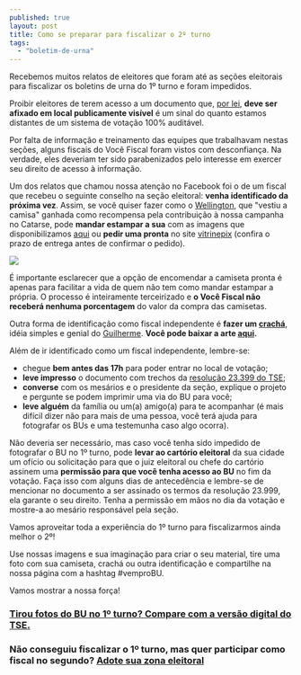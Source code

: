 ```yaml
---
published: true
layout: post
title: Como se preparar para fiscalizar o 2º turno
tags: 
  - "boletim-de-urna"
---
```


Recebemos muitos relatos de eleitores que foram até as seções eleitorais para fiscalizar os boletins de urna do 1º turno e foram impedidos.

Proibir eleitores de terem acesso a um documento que, [por lei](https://bit.ly/bu-obrigatorio), **deve ser afixado em local publicamente visível** é um sinal do quanto estamos distantes de um sistema de votação 100% auditável.

Por falta de informação e treinamento das equipes que trabalhavam nestas seções,  alguns fiscais do Você Fiscal foram vistos com desconfiança. Na verdade, eles deveriam ter sido parabenizados pelo interesse em exercer seu direito de acesso à informação.

Um dos relatos que chamou nossa atenção no Facebook foi o de um fiscal que recebeu o seguinte conselho na seção eleitoral: **venha identificado da próxima vez**. Assim, se você quiser fazer como o [Wellington](https://www.facebook.com/photo.php?fbid=772569649466862&set=a.103307106393123.4273.100001415020485&type=1&theater), que "vestiu a camisa" ganhada como recompensa pela contribuição à nossa campanha no Catarse, pode **mandar estampar a sua** com as imagens que disponibilizamos [aqui](http://bit.ly/vocefiscal-camisetas) ou **pedir uma pronta** no site [vitrinepix](http://www.vitrinepix.com.br/vocefiscal/) (confira o prazo de entrega antes de confirmar o pedido).

![](http://i.imgur.com/NUl6ZKV.png)

É importante esclarecer que a opção de encomendar a camiseta pronta é apenas para facilitar a vida de quem não tem como mandar estampar a própria. O processo é inteiramente terceirizado e **o Você Fiscal não receberá nenhuma porcentagem** do valor da compra das camisetas.

Outra forma de identificação como fiscal independente é **fazer um [crachá](https://bit.ly/vocefiscal-cracha)**, idéia simples e genial do [Guilherme](https://www.facebook.com/video.php?v=696197140465230&set=vb.100002248529100&type=2&theater). **Você pode baixar a arte [aqui](https://bit.ly/vocefiscal-cracha).**

Além de ir identificado como um fiscal independente, lembre-se:

* chegue **bem antes das 17h** para poder entrar no local de votação;
* **leve impresso** o documento com trechos da [resolução 23.399 do TSE](https://bit.ly/bu-obrigatorio);
* **converse** com os mesários e o presidente da seção, explique o projeto e pergunte se podem imprimir uma via do BU para você;
* **leve alguém** da família ou um(a) amigo(a) para te acompanhar (é mais difícil dizer não para mais de uma pessoa, você terá ajuda para fotografar os BUs e uma testemunha caso algo ocorra).

Não deveria ser necessário, mas caso você tenha sido impedido de fotografar o BU no 1º turno, pode **levar ao cartório eleitoral** da sua cidade um ofício ou solicitação para que o juiz eleitoral ou chefe do cartório assinem uma **permissão para que você tenha acesso ao BU** no fim da votação. Faça isso com alguns dias de antecedência e lembre-se de mencionar no documento a ser assinado os termos da resolução 23.999, ela garante o seu direito. Tenha a permissão em mãos no dia da votação e mostre-a ao mesário responsável pela seção.

Vamos aproveitar toda a experiência do 1º turno para fiscalizarmos ainda melhor o 2º!

Use nossas imagens e sua imaginação para criar o seu material, tire uma foto com sua camiseta, crachá ou outra identificação e compartilhe na nossa página com a hashtag #vemproBU.

Vamos mostrar a nossa força!

### [Tirou fotos do BU no 1º turno? Compare com a versão digital do TSE.](http://www.vocefiscal.org/blog/compare-seus-bus-com-os-do-tse/)

### Não conseguiu fiscalizar o 1º turno, mas quer participar como fiscal no segundo? [Adote sua zona eleitoral](http://somos.vocefiscal.org/)